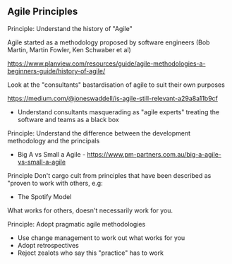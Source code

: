 ## Agile Principles

Principle: Understand the history of "Agile" 

Agile started as a methodology proposed by software engineers (Bob Martin, Martin Fowler, Ken Schwaber et al)

https://www.planview.com/resources/guide/agile-methodologies-a-beginners-guide/history-of-agile/

Look at the "consultants" bastardisation of agile to suit their own purposes

https://medium.com/@joneswaddell/is-agile-still-relevant-a29a8a11b9cf

* Understand consultants masquerading as "agile experts" treating the software and teams as a black box

Principle: Understand the difference between the development methodology and the principals

*  Big A vs Small a Agile - https://www.pm-partners.com.au/big-a-agile-vs-small-a-agile

Principle Don't cargo cult from principles that have been described as "proven to work with others, e.g:

* The Spotify Model

What works for others, doesn't necessarily work for you.

Principle: Adopt pragmatic agile methodologies 

* Use change management to work out what works for you 
* Adopt retrospectives
* Reject zealots who say this "practice" has to work

